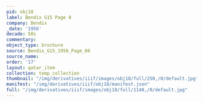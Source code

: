 ```yaml
---
pid: obj18
label: Bendix G15 Page 8
company: Bendix
_date: '1956'
decade: 50s
commentary:
object_type: brochure
source: Bendix_G15_1956_Page_08
source_name:
order: '17'
layout: qatar_item
collection: temp_collection
thumbnail: "/img/derivatives/iiif/images/obj18/full/250,/0/default.jpg"
manifest: "/img/derivatives/iiif/obj18/manifest.json"
full: "/img/derivatives/iiif/images/obj18/full/1140,/0/default.jpg"
---
```

